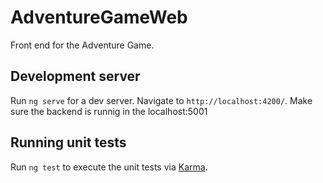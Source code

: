 # AdventureGameWeb
Front end for the Adventure Game.

## Development server

Run `ng serve` for a dev server. Navigate to `http://localhost:4200/`. Make sure the backend is runnig in the localhost:5001


## Running unit tests

Run `ng test` to execute the unit tests via [Karma](https://karma-runner.github.io).

